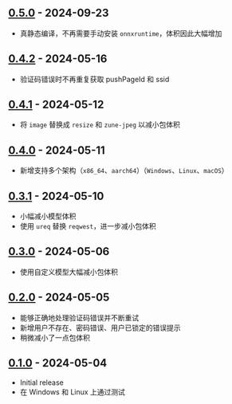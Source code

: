 ## [0.5.0] - 2024-09-23

- 真静态编译，不再需要手动安装 `onnxruntime`，体积因此大幅增加

## [0.4.2] - 2024-05-16

- 验证码错误时不再重复获取 pushPageId 和 ssid

## [0.4.1] - 2024-05-12

- 将 `image` 替换成 `resize` 和 `zune-jpeg` 以减小包体积

## [0.4.0] - 2024-05-11

- 新增支持多个架构（`x86_64`、`aarch64`）（`Windows`、`Linux`、`macOS`）

## [0.3.1] - 2024-05-10

- 小幅减小模型体积
- 使用 `ureq` 替换 `reqwest`，进一步减小包体积

## [0.3.0] - 2024-05-06

- 使用自定义模型大幅减小包体积

## [0.2.0] - 2024-05-05

- 能够正确地处理验证码错误并不断重试
- 新增用户不存在、密码错误、用户已锁定的错误提示
- 稍微减小了一点包体积

## [0.1.0] - 2024-05-04

- Initial release
- 在 Windows 和 Linux 上通过测试

[0.5.0]: https://github.com/ShanghaitechGeekPie/net-loginer/releases/tag/v0.5.0
[0.4.2]: https://github.com/ShanghaitechGeekPie/net-loginer/releases/tag/v0.4.2
[0.4.1]: https://github.com/ShanghaitechGeekPie/net-loginer/releases/tag/v0.4.1
[0.4.0]: https://github.com/ShanghaitechGeekPie/net-loginer/releases/tag/v0.4.0
[0.3.1]: https://github.com/ShanghaitechGeekPie/net-loginer/releases/tag/v0.3.1
[0.3.0]: https://github.com/ShanghaitechGeekPie/net-loginer/releases/tag/v0.3.0
[0.2.0]: https://github.com/ShanghaitechGeekPie/net-loginer/releases/tag/v0.2.0
[0.1.0]: https://github.com/ShanghaitechGeekPie/net-loginer/releases/tag/v0.1.0
